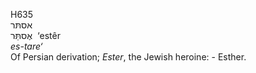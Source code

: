 <body>
  <p>H635<br>  אסתּר  <br> אֶסתֵּּר  ‎  ‘estêr  <br><i>es-tare‘ </i><br>Of Persian derivation; <i>Ester</i>, the Jewish heroine: - Esther.<br></p>
 </body>